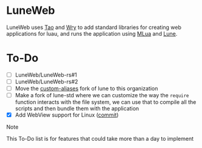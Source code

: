 # LuneWeb

LuneWeb uses [Tao](https://github.com/tauri-apps/tao) and [Wry](https://github.com/tauri-apps/wry) to add standard libraries for creating web applications for luau, and runs the application using [MLua](https://github.com/mlua-rs/mlua) and [Lune](https://github.com/lune-org/lune).

# To-Do

- [ ] LuneWeb/LuneWeb-rs#1
- [ ] LuneWeb/LuneWeb-rs#2
- [ ] Move the [custom-aliases](https://github.com/HighFlowey/luneweb/tree/custom-aliases) fork of lune to this organization
- [ ] Make a fork of lune-std where we can customize the way the `require` function interacts with the file system, we can use that to compile all the scripts and then bundle them with the application
- [x] Add WebView support for Linux ([commit](https://github.com/LuneWeb/LuneWeb-rs/commit/b7efd57c9be92f78f975007d58d18a140380ebc5))

> [!NOTE]
> This To-Do list is for features that could take more than a day to implement
